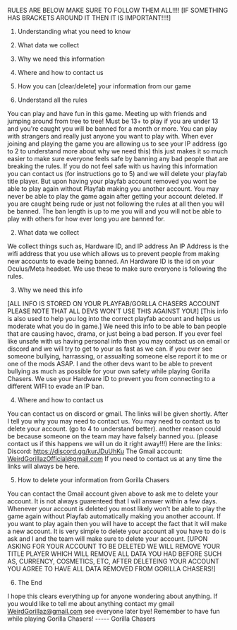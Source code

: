 RULES ARE BELOW MAKE SURE TO FOLLOW THEM ALL!!!!
[IF SOMETHING HAS BRACKETS AROUND IT THEN IT IS IMPORTANT!!!!]
1. Understanding what you need to know
2. What data we collect
3. Why we need this information
4. Where and how to contact us
5. How you can [clear/delete] your information from our game


1. Understand all the rules

You can play and have fun in this game. Meeting up with friends and jumping around from tree to tree!
Must be 13+ to play if you are under 13 and you're caught you will be banned for a month or more.
You can play with strangers and really just anyone you want to play with.
When ever joining and playing the game you are allowing us to see your IP address (go to 2 to understand more about why we need this) this just makes it so much easier to make sure everyone feels safe by banning any bad people that are breaking the rules.
If you do not feel safe with us having this information you can contact us (for instructions go to 5) and we will delete your playfab title player. But
upon having your playfab account removed you wont be able to play again without Playfab making you another account. You may never be able to play the game again after getting your account deleted.
If you are caught being rude or just not following the rules at all then you will be banned. The ban length is up to me you will and you will not be able to play with others for how ever long you are banned for.



2. What data we collect

We collect things such as, Hardware ID, and IP address
An IP Address is the wifi address that you use which allows us to prevent people from making new accounts to evade being banned.
An Hardware ID is the id on your Oculus/Meta headset.
We use these to make sure everyone is following the rules.

3. Why we need this info

[ALL INFO IS STORED ON YOUR PLAYFAB/GORLLA CHASERS ACCOUNT PLEASE NOTE THAT ALL DEVS WON'T USE THIS AGAINST YOU!]
[This info is also used to help you log into the correct playfab account and helps us moderate what you do in game.]
We need this info to be able to ban people that are causing havoc, drama, or just being a bad person. If you ever feel like unsafe with us having personal info then you may contact us on email or discord and we will try to get to your as fast as we can. if you ever see someone bullying, harrassing, or assualting someone else report it to me or one of the mods ASAP. I and the other devs want to be able to prevent bullying as much as possible for your own safety while playing Gorilla Chasers. We use your Hardware ID to prevent you from connecting to a different WIFI to evade an IP ban.

4. Where and how to contact us

You can contact us on discord or gmail. The links will be given shortly. After I tell you why you may need to contact us.
You may need to contact us to delete your account. (go to 4 to understand better).
another reason could be because someone on the team may have falsely banned you. (please contact us if this happens we will un do it right away!!!)
Here are the links: Discord: https://discord.gg/kurJDuUhKu The Gmail account: WeirdGorillazOfficial@gmail.com 
If you need to contact us at any time the links will always be here.


5. How to delete your information from Gorilla Chasers

You can contact the Gmail account given above to ask me to delete your account. It is not always guarenteed that I will answer within a few days.
Whenever your account is deleted you most likely won't be able to play the game again without Playfab automatically making you another account. If you want to play again then you will have to accept the fact that it will make a new account. It is very simple to delete your account all you have to do is ask and I and the team will make sure to delete your account. [UPON ASKING FOR YOUR ACCOUNT TO BE DELETED WE WILL REMOVE YOUR TITLE PLAYER WHICH WILL REMOVE ALL DATA YOU HAD BEFORE SUCH AS, CURRENCY, COSMETICS, ETC, AFTER DELETEING YOUR ACCOUNT YOU AGREE TO HAVE ALL DATA REMOVED FROM GORILLA CHASERS!]


6. The End

I hope this clears everything up for anyone wondering about anything. If you would like to tell me about anything contact my gmail WeirdGorillaz@gmail.com see everyone later bye! Remember to have fun while playing Gorilla Chasers! ----- Gorilla Chasers
